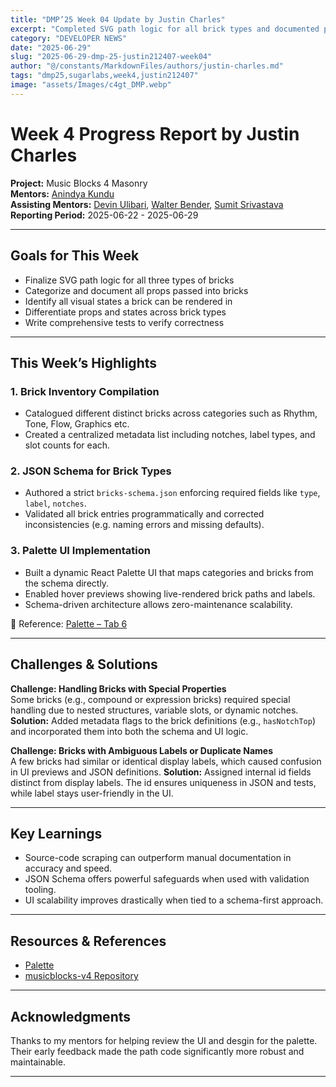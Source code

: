 ```yaml
---
title: "DMP’25 Week 04 Update by Justin Charles"
excerpt: "Completed SVG path logic for all brick types and documented props and rendering states"
category: "DEVELOPER NEWS"
date: "2025-06-29"
slug: "2025-06-29-dmp-25-justin212407-week04"
author: "@/constants/MarkdownFiles/authors/justin-charles.md"
tags: "dmp25,sugarlabs,week4,justin212407"
image: "assets/Images/c4gt_DMP.webp"
---
```


<!-- markdownlint-disable -->

# Week 4 Progress Report by Justin Charles

**Project:** Music Blocks 4 Masonry  
**Mentors:** [Anindya Kundu](https://github.com/meganindya/)  
**Assisting Mentors:** [Devin Ulibari](https://github.com/pikurasa/), [Walter Bender](https://github.com/walterbender), [Sumit Srivastava](https://github.com/sum2it)   
**Reporting Period:** 2025-06-22 - 2025-06-29  

---


## Goals for This Week

- Finalize SVG path logic for all three types of bricks  
- Categorize and document all props passed into bricks  
- Identify all visual states a brick can be rendered in  
- Differentiate props and states across brick types  
- Write comprehensive tests to verify correctness

---

## This Week’s Highlights

### 1. Brick Inventory Compilation

- Catalogued different distinct bricks across categories such as Rhythm, Tone, Flow, Graphics etc.  
- Created a centralized metadata list including notches, label types, and slot counts for each.

### 2. JSON Schema for Brick Types

- Authored a strict `bricks-schema.json` enforcing required fields like `type`, `label`, `notches`.  
- Validated all brick entries programmatically and corrected inconsistencies (e.g. naming errors and missing defaults).

### 3. Palette UI Implementation

- Built a dynamic React Palette UI that maps categories and bricks from the schema directly.  
- Enabled hover previews showing live-rendered brick paths and labels.  
- Schema-driven architecture allows zero-maintenance scalability.

📄 Reference: [Palette – Tab 6](https://docs.google.com/document/d/1C0t4iSze2eDEv6lWbloK3MnvJgAa6HvmXmk2sQ0lCZs/edit?tab=t.2dd4jqek61qh#heading=h.nicqc6ugqkyy)

---

## Challenges & Solutions

**Challenge: Handling Bricks with Special Properties**  
Some bricks (e.g., compound or expression bricks) required special handling due to nested structures, variable slots, or dynamic notches.  
**Solution:** Added metadata flags to the brick definitions (e.g., `hasNotchTop`) and incorporated them into both the schema and UI logic.


**Challenge: Bricks with Ambiguous Labels or Duplicate Names**  
A few bricks had similar or identical display labels, which caused confusion in UI previews and JSON definitions. 
**Solution:** Assigned internal id fields distinct from display labels. The id ensures uniqueness in JSON and tests, while label stays user-friendly in the UI.

---

## Key Learnings

- Source-code scraping can outperform manual documentation in accuracy and speed.  
- JSON Schema offers powerful safeguards when used with validation tooling.  
- UI scalability improves drastically when tied to a schema-first approach.  

---

## Resources & References

- [Palette](https://docs.google.com/document/d/1C0t4iSze2eDEv6lWbloK3MnvJgAa6HvmXmk2sQ0lCZs/edit?tab=t.2dd4jqek61qh#heading=h.nicqc6ugqkyy)  
- [musicblocks-v4 Repository](https://github.com/sugarlabs/musicblocks-v4)  

---

## Acknowledgments

Thanks to my mentors for helping review the UI and desgin for the palette. Their early feedback made the path code significantly more robust and maintainable.

---
